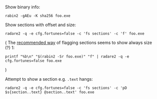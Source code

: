 Show binary info:
```
rabin2 -gAEu -K sha256 foo.exe
```

Show sections with offset and size:
```
radare2 -q -e cfg.fortunes=false -c 'fs sections' -c 'f' foo.exe
```

(
The [recommended way](https://book.rada.re/tools/rabin2/program_sections.html)
of flagging sections seems to show always size (?) 1:
```
printf "%b\n" "$(rabin2 -Sr foo.exe)" "f" | radare2 -q -e cfg.fortunes=false foo.exe
```
)

Attempt to show a section e.g. `.text` hangs:
```
radare2 -q -e cfg.fortunes=false -c 'fs sections' -c 'pD $s{section..text} @section..text' foo.exe
```
